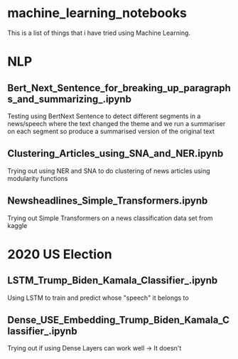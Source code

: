 # machine_learning_notebooks

This is a list of things that i have tried using Machine Learning.

# NLP
## Bert_Next_Sentence_for_breaking_up_paragraphs_and_summarizing_.ipynb
Testing using BertNext Sentence to detect different segments in a news/speech where the text changed the theme and we run a summariser on each segment so produce a summarised version of the original text

## Clustering_Articles_using_SNA_and_NER.ipynb
Trying out using NER and SNA to do clustering of news articles using modularity functions

## Newsheadlines_Simple_Transformers.ipynb 
Trying out Simple Transformers on a news classification data set from kaggle

# 2020 US Election
## LSTM_Trump_Biden_Kamala_Classifier_.ipynb 
Using LSTM to train and predict whose "speech" it belongs to
## Dense_USE_Embedding_Trump_Biden_Kamala_Classifier_.ipynb 
Trying out if using Dense Layers can work well -> It doesn't

